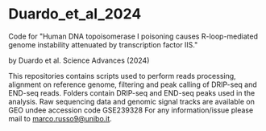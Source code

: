 # Duardo_et_al_2024
 
Code for "Human DNA topoisomerase I poisoning causes R-loop-mediated genome instability attenuated by transcription factor IIS." 

by Duardo et al. Science Advances (2024)

This repositories contains scripts used to perform reads processing, alignment on reference genome, filtering and peak calling of DRIP-seq and END-seq reads.
Folders contain DRIP-seq and END-seq peaks used in the analysis.
Raw sequencing data and genomic signal tracks are available on GEO undee accession code GSE239328
For any information/issue please mail to marco.russo9@unibo.it.
